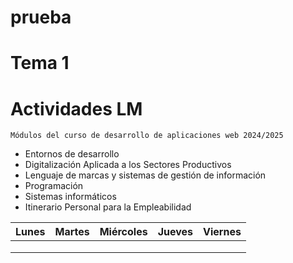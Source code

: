 # prueba
# Tema 1 
# Actividades LM
`Módulos del curso de desarrollo de aplicaciones web 2024/2025`
+ Entornos de desarrollo
+ Digitalización Aplicada a los Sectores Productivos
+ Lenguaje de marcas y sistemas de gestión de información
+ Programación
+ Sistemas informáticos
+ Itinerario Personal para la Empleabilidad

  
|  Lunes  |  Martes  |  Miércoles  |  Jueves  |  Viernes  |
| ------- |----------|-------------|----------|-----------|
|         |          |             |          |           |
|         |          |             |          |           |
|         |          |             |          |           |  
